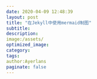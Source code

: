```yaml
---
date: 2020-04-09 12:48:39
layout: post
title: "在Jekyll中使用mermaid制图"
subtitle:
description:
image:/assets/
optimized_image:
category:
tags:
author:Ayerlans
paginate: false
---
```


